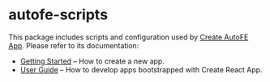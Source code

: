 # autofe-scripts

This package includes scripts and configuration used by [Create AutoFE App](https://github.com/athm-fe/create-autofe-app).
Please refer to its documentation:

* [Getting Started](https://github.com/athm-fe/create-autofe-app/blob/master/README.md#getting-started) – How to create a new app.
* [User Guide](https://github.com/athm-fe/create-autofe-app/blob/master/packages/autofe-scripts/template/README.md) – How to develop apps bootstrapped with Create React App.
